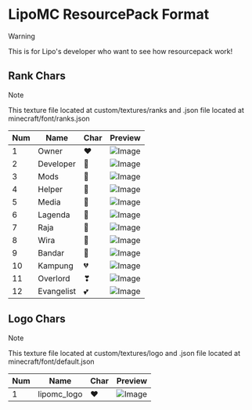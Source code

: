# LipoMC ResourcePack Format
> [!WARNING]
> This is for Lipo's developer who want to see how resourcepack work!

## Rank Chars
> [!NOTE]
> This texture file located at custom/textures/ranks and .json file located at minecraft/font/ranks.json

|Num| Name        | Char | Preview |
|---|-------------| ------------- | ------------- |
| 1 | Owner       | ❤   | ![Image](https://github.com/user-attachments/assets/f6d92d18-1f48-4764-b40e-e9d464b12d98)  |
| 2 | Developer   | 🧡  | ![Image](https://github.com/user-attachments/assets/6c63abc7-1ae7-4201-95fa-dd63e1c28fdf)  |
| 3 | Mods        | 💛  | ![Image](https://github.com/user-attachments/assets/fd0fd2b3-5378-4815-a067-b9962145b729)  |
| 4 | Helper      | 💚  | ![Image](https://github.com/user-attachments/assets/9f03b372-61d1-4107-a8ef-eabef555e9bd)  |
| 5 | Media       | 💙  | ![Image](https://github.com/user-attachments/assets/37978463-b9b2-4611-a42f-508f58228ab9)  |
| 6 | Lagenda     | 💜  | ![Image](https://github.com/user-attachments/assets/8bc00e00-ff34-4a42-b14a-75a058f355af)  |
| 7 | Raja        | 🤎  | ![Image](https://github.com/user-attachments/assets/d5f27890-720d-4c62-ac12-8a75a92143b3)  |
| 8 | Wira        | 🖤  | ![Image](https://github.com/user-attachments/assets/25d84ffa-eaaa-41b8-ba06-f956c620188c)  |
| 9 | Bandar      | 🤍  | ![Image](https://github.com/user-attachments/assets/27d79c15-ff34-4726-8965-9a312cd56921)  |
|10 | Kampung     | 💔  | ![Image](https://github.com/user-attachments/assets/74bf1d8b-6693-404d-a352-1e1cceaf4643)  |
|11 | Overlord    | ❣   | ![Image](https://github.com/user-attachments/assets/fe1230bb-760c-4073-a8e7-7bd3c92e4a15)  |
|12 | Evangelist  | 💕  | ![Image](https://github.com/user-attachments/assets/0d00931f-358f-4718-bd85-00389a9a2d91)  |

## Logo Chars
> [!NOTE]
> This texture file located at custom/textures/logo and .json file located at minecraft/font/default.json

|Num| Name        | Char | Preview |
|---|-------------| ------------- | ------------- |
| 1 | lipomc_logo | ❤   | ![Image](https://github.com/user-attachments/assets/680b1699-c94f-4769-9b14-d0a050624ea2)  |
